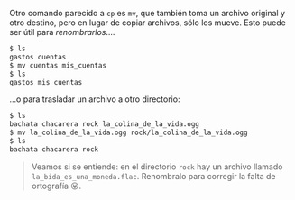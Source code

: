 Otro comando parecido a `cp` es `mv`, que también toma un archivo original y otro destino, pero en lugar de copiar archivos, sólo los mueve. Esto puede ser útil para _renombrarlos_....

```bash
$ ls 
gastos cuentas
$ mv cuentas mis_cuentas
$ ls
gastos mis_cuentas
```

...o para trasladar un archivo a otro directorio:

```bash
$ ls  
bachata chacarera rock la_colina_de_la_vida.ogg
$ mv la_colina_de_la_vida.ogg rock/la_colina_de_la_vida.ogg
$ ls 
bachata chacarera rock 
```

> Veamos si se entiende: en el directorio `rock` hay un archivo llamado `la_bida_es_una_moneda.flac`. Renombralo para corregir la falta de ortografía :stuck_out_tongue:. 
